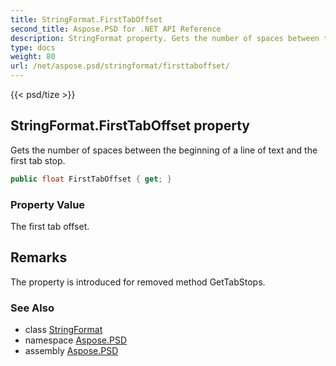 ```yaml
---
title: StringFormat.FirstTabOffset
second_title: Aspose.PSD for .NET API Reference
description: StringFormat property. Gets the number of spaces between the beginning of a line of text and the first tab stop
type: docs
weight: 80
url: /net/aspose.psd/stringformat/firsttaboffset/
---
```

{{< psd/tize >}}
## StringFormat.FirstTabOffset property

Gets the number of spaces between the beginning of a line of text and the first tab stop.

```csharp
public float FirstTabOffset { get; }
```

### Property Value

The first tab offset.

## Remarks

The property is introduced for removed method GetTabStops.

### See Also

* class [StringFormat](../)
* namespace [Aspose.PSD](../../stringformat/)
* assembly [Aspose.PSD](../../../)


